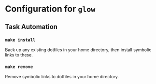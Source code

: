 # Configuration for `glow`

## Task Automation

### `make install`

Back up any existing dotfiles in your home directory, then install symbolic links to these.

### `make remove`

Remove symbolic links to dotfiles in your home directory.
